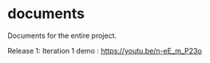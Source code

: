 # documents
Documents for the entire project.

Release 1:
Iteration 1 demo : https://youtu.be/n-eE_m_P23o
